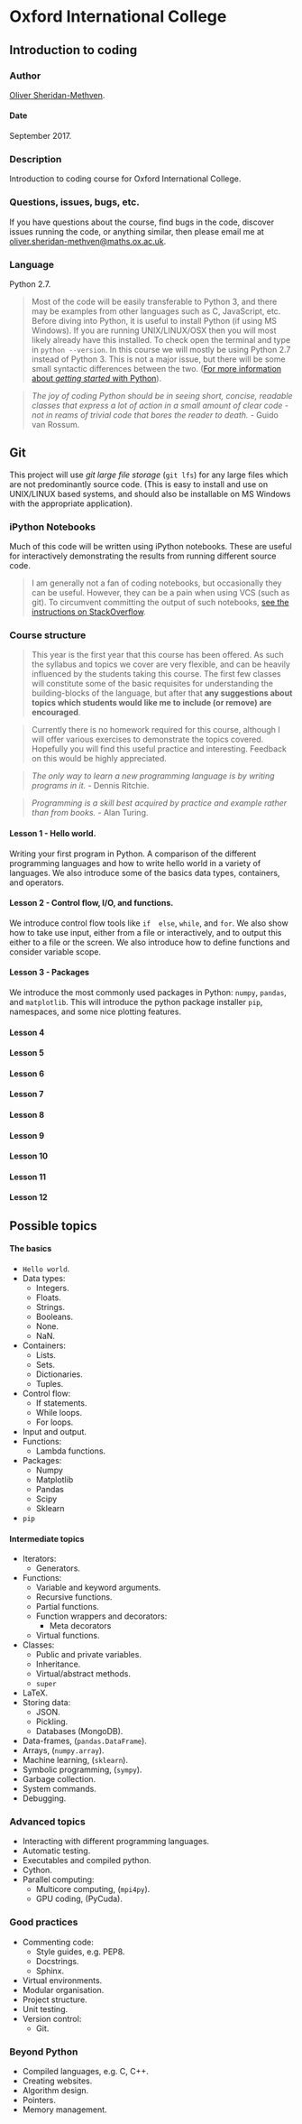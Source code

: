 # Oxford International College

## Introduction to coding
 
### Author

[Oliver Sheridan-Methven](mailto:oliver.sheridan-methven@maths.ox.ac.uk).
#### Date

September 2017.

### Description

Introduction to coding course for Oxford International College.

### Questions, issues, bugs, etc.

If you have questions about the course, find bugs in the code,
discover issues running the code, or anything similar, then please
email me at
[oliver.sheridan-methven@maths.ox.ac.uk](mailto:oliver.sheridan-methven@maths.ox.ac.uk).


### Language

Python 2.7.

>Most of the code will be easily transferable to Python 3, 
and there may be examples from other languages such as C, JavaScript, etc.
Before diving into Python, it is useful to install Python (if using MS Windows). 
If you are running UNIX/LINUX/OSX then you will most likely already have this installed. 
To check open the terminal and type in `python --version`. 
In this course we will mostly be using Python 2.7 instead of Python 3. 
This is not a major issue, but there will be some small syntactic differences between the two.
([For more information about *getting started* with Python](https://www.python.org/about/gettingstarted/)).

> *The joy of coding Python should be in seeing short, concise, readable
classes that express a lot of action in a small amount of clear code \-
not in reams of trivial code that bores the reader to death.*
\- Guido van Rossum.

## Git

This project will use *git large file storage* (`git lfs`) 
for any large files which are not predominantly source code.
(This is easy to install and use on UNIX/LINUX based systems, 
and should also be installable on MS Windows with the 
appropriate application).

### iPython Notebooks

Much of this code will be written using iPython notebooks. These are useful for interactively demonstrating the results
from running different source code. 

> I am generally not a fan of coding notebooks, but occasionally they can be useful. 
However, they can be a pain when using VCS (such as git). To circumvent committing the output
of such notebooks, 
[see the instructions on StackOverflow](https://stackoverflow.com/a/20844506/5134817).

### Course structure

> This year is the first year that this course has been offered. As such
the syllabus and topics we cover are very flexible, and can be heavily
influenced by the students taking this course. The first few classes will
constitute some of the basic requisites for understanding the building-blocks
of the language, but after that **any suggestions about topics which students
would like me to include (or remove) are encouraged**.

> Currently there is no homework required for this course, although I will
offer various exercises to demonstrate the topics covered. Hopefully you
will find this useful practice and interesting. Feedback on this would be
highly appreciated.

> *The only way to learn a new programming language is by writing programs
in it.* \- Dennis Ritchie.

> *Programming is a skill best acquired by practice and example rather
than from books.* \- Alan Turing.


#### Lesson 1 - Hello world.

Writing your first program in Python. A comparison of the different programming
languages and how to write hello world in a variety of languages. We also introduce
some of the basics data types, containers, and operators.

#### Lesson 2 - Control flow, I/O, and functions.

We introduce control flow tools like `if  else`,  `while`, and `for`. We also
show how to take use input, either from a file or interactively, and to output
this either to a file or the screen. We also introduce how to define functions
and consider variable scope.

#### Lesson 3 - Packages

We introduce the most commonly used packages in Python:
`numpy`, `pandas`, and `matplotlib`. This will introduce the python package
installer `pip`, namespaces, and some nice plotting features.

#### Lesson 4
#### Lesson 5
#### Lesson 6
#### Lesson 7
#### Lesson 8
#### Lesson 9
#### Lesson 10
#### Lesson 11
#### Lesson 12


## Possible topics

#### The basics

 * `Hello world`.
 * Data types:
    - Integers.
    - Floats.
    - Strings.
    - Booleans.
    - None.
    - NaN.
 * Containers:
    - Lists.
    - Sets.
    - Dictionaries.
    - Tuples.
 * Control flow:
    - If statements.
    - While loops.
    - For loops.
 * Input and output.
 * Functions:
    - Lambda functions.
 * Packages:
    - Numpy
    - Matplotlib
    - Pandas
    - Scipy
    - Sklearn
 * `pip`

#### Intermediate topics

 * Iterators:
    - Generators.
 * Functions:
    - Variable and keyword arguments.
    - Recursive functions.
    - Partial functions.
    - Function wrappers and decorators:
        + Meta decorators
    - Virtual functions.
 * Classes:
    - Public and private variables.
    - Inheritance.
    - Virtual/abstract methods.
    - `super`
 * LaTeX.
 * Storing data:
    - JSON.
    - Pickling.
    - Databases (MongoDB).
 * Data-frames, (`pandas.DataFrame`).
 * Arrays, (`numpy.array`).
 * Machine learning, (`sklearn`).
 * Symbolic programming, (`sympy`).
 * Garbage collection.
 * System commands.
 * Debugging.



### Advanced topics

 * Interacting with different programming languages.
 * Automatic testing.
 * Executables and compiled python.
 * Cython.
 * Parallel computing:
    - Multicore computing, (`mpi4py`).
    - GPU coding, (PyCuda).


### Good practices

 * Commenting code:
    - Style guides, e.g. PEP8.
    - Docstrings.
    - Sphinx.
 * Virtual environments.
 * Modular organisation.
 * Project structure.
 * Unit testing.
 * Version control:
    - Git.

### Beyond Python

 * Compiled languages, e.g. C, C++.
 * Creating websites.
 * Algorithm design.
 * Pointers.
 * Memory management.










